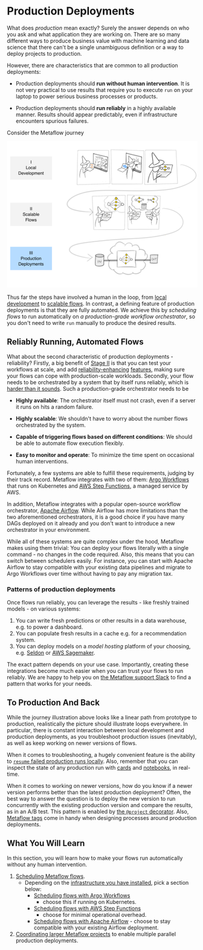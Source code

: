 
# Production Deployments

What does *production* mean exactly? Surely the answer depends on who you ask and what
application they are working on. There are so many different ways to produce business
value with machine learning and data science that there can't be a single unambiguous
definition or a way to deploy projects to production.

However, there are characteristics that are common to all production deployments:

 - Production deployments should **run without human intervention**. It is not very
 practical to use results that require you to execute `run` on your laptop to power
 serious business processes or products.

 - Production deployments should **run reliably** in a highly available manner. Results
   should appear predictably, even if infrastructure encounters spurious failures.

Consider the Metaflow journey

![](/assets/intro-cartoon-3.svg)

Thus far the steps have involved a human in the loop, from [local
development](/metaflow/introduction) to [scalable flows](/scaling/introduction). In
contrast, a defining feature of production deployments is that they are fully automated.
We achieve this by *scheduling flows* to run automatically on *a production-grade
workflow orchestrator*, so you don't need to write `run` manually to produce the desired
results.

## Reliably Running, Automated Flows

What about the second characteristic of production deployments - reliability? Firstly, a
big benefit of [Stage II](/scaling/introduction) is that you can test your workflows at
scale, and add [reliability-enhancing](/scaling/failures)
[features](/scaling/dependencies), making sure your flows can cope with production-scale
workloads. Secondly, your flow needs to be orchestrated by a system that by itself runs
reliably, which is [harder than it
sounds](https://netflixtechblog.com/unbundling-data-science-workflows-with-metaflow-and-aws-step-functions-d454780c6280).
Such a production-grade orchestrator needs to be

 - **Highly available**: The orchestrator itself must not crash, even if a server it
   runs on hits a random failure.

 - **Highly scalable**: We shouldn't have to worry about the number flows orchestrated
   by the system.

 - **Capable of triggering flows based on different conditions**: We should be able to
   automate flow execution flexibly.

 - **Easy to monitor and operate**: To minimize the time spent on occasional human
   interventions.

Fortunately, a few systems are able to fulfill these requirements, judging by their
track record. Metaflow integrates with two of them: [Argo
Workflows](https://argoproj.github.io/argo-workflows/) that runs on Kubernetes and [AWS
Step Functions](https://aws.amazon.com/step-functions/), a managed service by AWS.

In addition, Metaflow integrates with a popular open-source workflow orchestrator,
[Apache Airflow](https://airflow.apache.org/). While Airflow has more limitations than
the two aforementioned orchestrators, it is a good choice if you have many DAGs deployed
on it already and you don't want to introduce a new orchestrator in your environment.

While all of these systems are quite complex under the hood, Metaflow makes using them
trivial: You can deploy your flows literally with a single command - no changes in the
code required. Also, this means that you can switch between schedulers easily. For
instance, you can start with Apache Airflow to stay compatible with your existing data
pipelines and migrate to Argo Workflows over time without having to pay any migration
tax.

### Patterns of production deployments

Once flows run reliably, you can leverage the results - like freshly trained models - on
various systems:

1. You can write fresh predictions or other results in a data warehouse, e.g. to power a
   dashboard.
2. You can populate fresh results in a cache e.g. for a recommendation system.
3. You can deploy models on a *model hosting* platform of your choosing, e.g.
   [Seldon](https://www.seldon.io/) or [AWS
   Sagemaker](https://docs.aws.amazon.com/sagemaker/latest/dg/how-it-works-deployment.html).

The exact pattern depends on your use case. Importantly, creating these integrations
become much easier when you can trust your flows to run reliably. We are happy to help
you on [the Metaflow support Slack](http://slack.outerbounds.co) to find a pattern that
works for your needs.

## To Production And Back

While the journey illustration above looks like a linear path from prototype to
production, realistically the picture should illustrate loops everywhere. In particular,
there is constant interaction between local development and production deployments, as
you troubleshoot production issues (inevitably), as well as keep working on newer
versions of flows. 

When it comes to troubleshooting, a hugely convenient feature is the ability to
[`resume` failed production runs
locally](/metaflow/debugging#reproducing-production-issues-locally). Also, remember that
you can inspect the state of any production run with
[cards](/metaflow/visualizing-results) and [notebooks](/metaflow/client), in real-time.

When it comes to working on newer versions, how do you know if a newer version performs
better than the latest production deployment? Often, the best way to answer the question
is to deploy the new version to run concurrently with the existing production version
and compare the results, as in an A/B test. This pattern is enabled by [the `@project`
decorator](coordinating-larger-metaflow-projects). Also, [Metaflow
tags](https://outerbounds.com/blog/five-ways-to-use-the-new-metaflow-tags/) come in
handy when designing processes around production deployments.

## What You Will Learn

In this section, you will learn how to make your flows run automatically without any
human intervention. 

1. [Scheduling Metaflow flows](/production/scheduling-metaflow-flows/introduction).
   - Depending on the [infrastructure you have
     installed](/getting-started/infrastructure), pick a section below:
      - [Scheduling flows with Argo
        Workflows](/production/scheduling-metaflow-flows/scheduling-with-argo-workflows)
        - choose this if running on Kubernetes.
      - [Scheduling flows with AWS Step
        Functions](/production/scheduling-metaflow-flows/scheduling-with-aws-step-functions)
        - choose for minimal operational overhead.
      - [Scheduling flows with Apache
        Airflow](/production/scheduling-metaflow-flows/scheduling-with-airflow) - choose
        to stay compatible with your existing Airflow deployment.
 2. [Coordinating larger Metaflow
    projects](/production/coordinating-larger-metaflow-projects) to enable multiple
    parallel production deployments.

